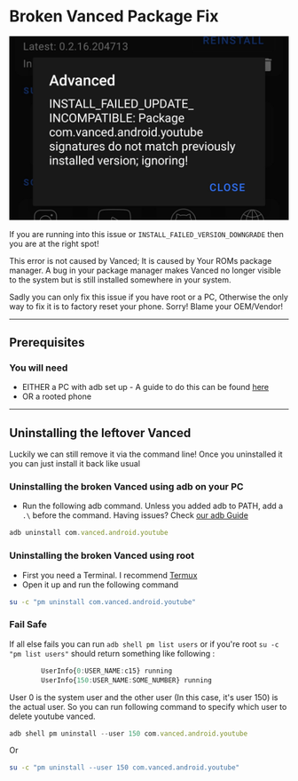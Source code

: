 # Broken Vanced Package Fix

![INSTALL_FAILED_UPDATE_INCOMPATIBLE](../Assets/AndroidUpgradeIssue.jpg)

If you are running into this issue or `INSTALL_FAILED_VERSION_DOWNGRADE` then you are at the right spot!

This error is not caused by Vanced; It is caused by Your ROMs package manager. A bug in your package manager makes Vanced no longer visible to the system but is still installed somewhere in your system.

Sadly you can only fix this issue if you have root or a PC, Otherwise the only way to fix it is to factory reset your phone. Sorry! Blame your OEM/Vendor!

___

## Prerequisites

### You will need

- EITHER a PC with adb set up - A guide to do this can be found [here](./SettingUpAdb.md)
- OR a rooted phone

___

## Uninstalling the leftover Vanced

Luckily we can still remove it via the command line! Once you uninstalled it you can just install it back like usual


### Uninstalling the broken Vanced using adb on your PC

- Run the following adb command. Unless you added adb to PATH, add a `.\` before the command. Having issues? Check [our adb Guide](./SettingUpAdb.md#getting-started-using-adb)

```ts
adb uninstall com.vanced.android.youtube
```

### Uninstalling the broken Vanced using root

- First you need a Terminal. I recommend [Termux](https://play.google.com/store/apps/details?id=com.termux)
- Open it up and run the following command

```bash
su -c "pm uninstall com.vanced.android.youtube"
```

### Fail Safe
If all else fails you can run 
`adb shell pm list users` or if you're root `su -c "pm list users"` should return something like following :

```ts
        UserInfo{0:USER_NAME:c15} running
        UserInfo{150:USER_NAME:SOME_NUMBER} running
```

User 0 is the system user and the other user (In this case, it's user 150) is the actual user.
So you can run following command to specify which user to delete youtube vanced.

```ts
adb shell pm uninstall --user 150 com.vanced.android.youtube
```
Or
```bash
su -c "pm uninstall --user 150 com.vanced.android.youtube"
```
